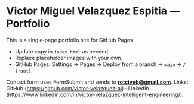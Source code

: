 # Victor Miguel Velazquez Espitia — Portfolio

This is a single‑page portfolio site for GitHub Pages

- Update copy in `index.html` as needed.
- Replace placeholder images with your own.
- GitHub Pages: Settings → Pages → Deploy from a branch → `main` → `/ (root)`.

Contact form uses FormSubmit and sends to **rotciveb@gmail.com**.
Links: GitHub (https://github.com/victor-velazquez-ai) · LinkedIn (https://www.linkedin.com/in/victor-velazquez-intelligent-engineering/).
